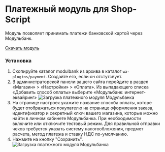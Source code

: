 # Платежный модуль для Shop-Script

Модуль позволяет принимать платежи банковской картой через Модульбанк.

[Скачать модуль](https://github.com/modulbank-pay/modulbank-shopscript/releases/download/v1.1.1/modulbank-shortcode_1.1.1.zip)

### Установка
1. Скопируйте каталог modulbank из архива в каталог `wa-plugins/payment`. Создайте его, если он отстутсвует.
2. В администраторской панели вашего сайта перейдите в раздел «Магазин» > «Настройки» > «Оплата». Из выпадающего списка «Добавить способ оплаты» выберите «Модульбанк: интернет-эквайринг»
![Загрузка платежного модуля Модульбанка](https://modulbank-pay.github.io/screenshots/shopscript/1.png)
3. На странице настроек укажите название способа оплаты, которе будет отображаться покупателю на странице оформления заказа, идентификатор и секретный ключ вашего магазина, которые можно найти в личном кабинете Модульбанка. При необходимости включите или отключите тестовый режим.
Для правильной отправки чеков требуется указать систему налогообложения, предмет расчета, метод платежа и ставку НДС по-умолчанию.
4. Нажмите на кнопку "Сохранить".
![Загрузка платежного модуля Модульбанка](https://modulbank-pay.github.io/screenshots/shopscript/2.png)


